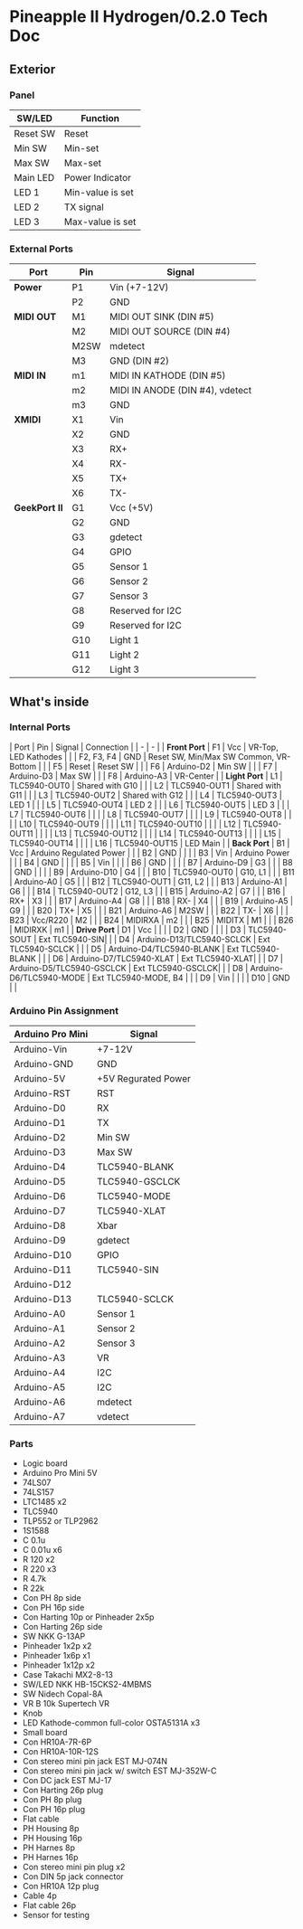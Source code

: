 # Pineapple II Hydrogen/0.2.0 Tech Doc

## Exterior

### Panel

| SW/LED | Function |
| - | - |
| Reset SW | Reset |
| Min SW | Min-set |
| Max SW | Max-set |
| Main LED | Power Indicator |
| LED 1 | Min-value is set |
| LED 2 | TX signal |
| LED 3 | Max-value is set |

### External Ports

| Port | Pin | Signal |
| - | - | - |
| **Power** | P1 | Vin (+7-12V) |
| | P2 | GND |
| **MIDI OUT** | M1 | MIDI OUT SINK (DIN #5)|
| | M2 | MIDI OUT SOURCE (DIN #4) |
| | M2SW | mdetect |
| | M3 | GND (DIN #2)|
| **MIDI IN** | m1 | MIDI IN KATHODE (DIN #5) |
| | m2 | MIDI IN ANODE (DIN #4), vdetect |
| | m3 | GND |
| **XMIDI** | X1 | Vin |
| | X2 | GND |
| | X3 | RX+ |
| | X4 | RX- |
| | X5 | TX+ |
| | X6 | TX- |
| **GeekPort II** | G1 | Vcc (+5V) |
| | G2 | GND |
| | G3 | gdetect |
| | G4 | GPIO |
| | G5 | Sensor 1 |
| | G6 | Sensor 2 |
| | G7 | Sensor 3 |
| | G8 | Reserved for I2C |
| | G9 | Reserved for I2C |
| | G10 | Light 1 |
| | G11 | Light 2 |
| | G12 | Light 3 |

## What's inside

### Internal Ports

| Port | Pin | Signal | Connection |
| - | - |
| **Front Port** | F1 | Vcc | VR-Top, LED Kathodes |
| | F2, F3, F4 | GND | Reset SW, Min/Max SW Common, VR-Bottom |
| | F5 | Reset | Reset SW |
| | F6 | Arduino-D2 | Min SW |
| | F7 | Arduino-D3 | Max SW |
| | F8 | Arduino-A3 | VR-Center |
| **Light Port** | L1 | TLC5940-OUT0 | Shared with G10 |
| | L2 | TLC5940-OUT1 | Shared with G11 |
| | L3 | TLC5940-OUT2 | Shared with G12 |
| | L4 | TLC5940-OUT3 | LED 1 |
| | L5 | TLC5940-OUT4 | LED 2 |
| | L6 | TLC5940-OUT5 | LED 3 |
| | L7 | TLC5940-OUT6 | |
| | L8 | TLC5940-OUT7 | |
| | L9 | TLC5940-OUT8 | |
| | L10 | TLC5940-OUT9 | |
| | L11 | TLC5940-OUT10 | |
| | L12 | TLC5940-OUT11 | |
| | L13 | TLC5940-OUT12 | |
| | L14 | TLC5940-OUT13 | |
| | L15 | TLC5940-OUT14 | |
| | L16 | TLC5940-OUT15 | LED Main |
| **Back Port** | B1 | Vcc | Arduino Regulated Power |
| | B2 | GND | |
| | B3 | Vin | Arduino Power |
| | B4 | GND | |
| | B5 | Vin | |
| | B6 | GND | |
| | B7 | Arduino-D9 | G3 |
| | B8 | GND | |
| | B9 | Arduino-D10 | G4 |
| | B10 | TLC5940-OUT0 | G10, L1 |
| | B11 | Arduino-A0 | G5 |
| | B12 | TLC5940-OUT1 | G11, L2 |
| | B13 | Arduino-A1 | G6 |
| | B14 | TLC5940-OUT2 | G12, L3 |
| | B15 | Arduino-A2 | G7 |
| | B16 | RX+ | X3 |
| | B17 | Arduino-A4 | G8 |
| | B18 | RX- | X4 |
| | B19 | Arduino-A5 | G9 |
| | B20 | TX+ | X5 |
| | B21 | Arduino-A6 | M2SW |
| | B22 | TX- | X6 |
| | B23 | Vcc/R220 | M2 |
| | B24 | MIDIRXA | m2 |
| | B25 | MIDITX | M1 |
| | B26 | MIDIRXK | m1 |
| **Drive Port** | D1 | Vcc | |
| | D2 | GND | |
| | D3 | TLC5940-SOUT | Ext TLC5940-SIN|
| | D4 | Arduino-D13/TLC5940-SCLCK | Ext TLC5940-SCLCK |
| | D5 | Arduino-D4/TLC5940-BLANK | Ext TLC5940-BLANK |
| | D6 | Arduino-D7/TLC5940-XLAT | Ext TLC5940-XLAT|
| | D7 | Arduino-D5/TLC5940-GSCLCK | Ext TLC5940-GSCLCK|
| | D8 | Arduino-D6/TLC5940-MODE | Ext TLC5940-MODE, B4 |
| | D9 | Vin | |
| | D10 | GND | |

### Arduino Pin Assignment

| Arduino Pro Mini | Signal |
| - | - |
| Arduino-Vin | +7-12V |
| Arduino-GND | GND |
| Arduino-5V | +5V Regurated Power |
| Arduino-RST | RST |
| Arduino-D0 | RX |
| Arduino-D1 | TX |
| Arduino-D2 | Min SW |
| Arduino-D3 | Max SW |
| Arduino-D4 | TLC5940-BLANK |
| Arduino-D5 | TLC5940-GSCLCK |
| Arduino-D6 | TLC5940-MODE |
| Arduino-D7 | TLC5940-XLAT |
| Arduino-D8 | Xbar |
| Arduino-D9 | gdetect |
| Arduino-D10 | GPIO |
| Arduino-D11 | TLC5940-SIN |
| Arduino-D12 | |
| Arduino-D13 | TLC5940-SCLCK |
| Arduino-A0 | Sensor 1 |
| Arduino-A1 | Sensor 2 |
| Arduino-A2 | Sensor 3 |
| Arduino-A3 | VR |
| Arduino-A4 | I2C |
| Arduino-A5 | I2C |
| Arduino-A6 | mdetect |
| Arduino-A7 | vdetect |

### Parts

* Logic board
* Arduino Pro Mini 5V
* 74LS07
* 74LS157
* LTC1485 x2
* TLC5940
* TLP552 or TLP2962
* 1S1588
* C 0.1u
* C 0.01u x6
* R 120 x2
* R 220 x3
* R 4.7k
* R 22k
* Con PH 8p side
* Con PH 16p side
* Con Harting 10p or Pinheader 2x5p
* Con Harting 26p side
* SW NKK G-13AP
* Pinheader 1x2p x2
* Pinheader 1x6p x1
* Pinheader 1x12p x2
* Case Takachi MX2-8-13
* SW/LED NKK HB-15CKS2-4MBMS
* SW Nidech Copal-8A
* VR B 10k Supertech VR
* Knob
* LED Kathode-common full-color OSTA5131A x3
* Small board
* Con HR10A-7R-6P
* Con HR10A-10R-12S
* Con stereo mini pin jack EST MJ-074N
* Con stereo mini pin jack w/ switch EST MJ-352W-C
* Con DC jack EST MJ-17
* Con Harting 26p plug
* Con PH 8p plug
* Con PH 16p plug
* Flat cable
* PH Housing 8p
* PH Housing 16p
* PH Harnes 8p
* PH Harnes 16p
* Con stereo mini pin plug x2
* Con DIN 5p jack connector
* Con HR10A 12p plug
* Cable 4p
* Flat cable 26p
* Sensor for testing



